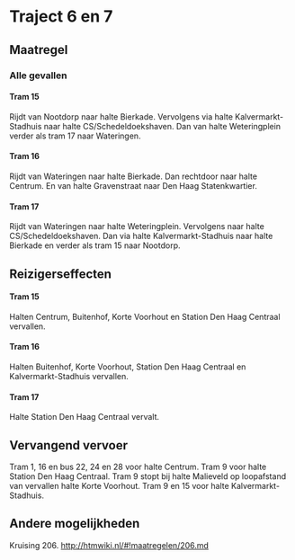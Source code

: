 # Traject 6 en 7
## Maatregel
### Alle gevallen

#### Tram 15
Rijdt van Nootdorp naar halte Bierkade. Vervolgens via halte Kalvermarkt-Stadhuis naar halte CS/Schedeldoekshaven. Dan van halte Weteringplein verder als tram 17 naar Wateringen.

#### Tram 16
Rijdt van Wateringen naar halte Bierkade. Dan rechtdoor naar halte Centrum. En van halte Gravenstraat naar Den Haag Statenkwartier.

#### Tram 17
Rijdt van Wateringen naar halte Weteringplein. Vervolgens naar halte CS/Schedeldoekshaven. Dan via halte Kalvermarkt-Stadhuis naar halte Bierkade en verder als tram 15 naar Nootdorp.

## Reizigerseffecten

#### Tram 15
Halten Centrum, Buitenhof, Korte Voorhout en Station Den Haag Centraal vervallen.

#### Tram 16
Halten Buitenhof, Korte Voorhout, Station Den Haag Centraal en Kalvermarkt-Stadhuis vervallen.

#### Tram 17
Halte Station Den Haag Centraal vervalt.

## Vervangend vervoer
Tram 1, 16 en bus 22, 24 en 28 voor halte Centrum.
Tram 9 voor halte Station Den Haag Centraal.
Tram 9 stopt bij halte Malieveld op loopafstand van vervallen halte Korte Voorhout.
Tram 9 en 15 voor halte Kalvermarkt-Stadhuis.

## Andere mogelijkheden
Kruising 206.
http://htmwiki.nl/#!maatregelen/206.md
